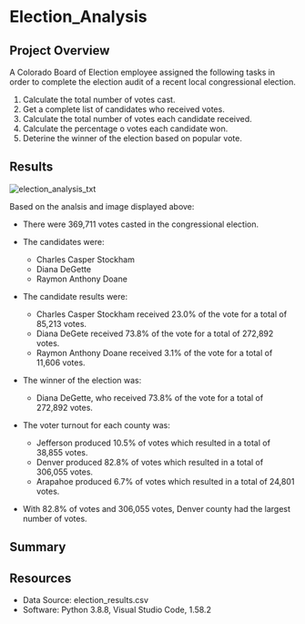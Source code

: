 # Election_Analysis


## Project Overview 
A Colorado Board of Election employee assigned the following tasks in order to complete the election audit of a recent local congressional election.

1. Calculate the total number of votes cast.
2. Get a complete list of candidates who received votes.
3. Calculate the total number of votes each candidate received.
4. Calculate the percentage o votes each candidate won.
5. Deterine the winner of the election based on popular vote.


## Results

![election_analysis_txt](https://user-images.githubusercontent.com/86751774/126880030-b872cd23-c004-40ca-981c-ed0663bb4cf8.png)

Based on the analsis and image displayed above:

- There were 369,711 votes casted in the congressional election.

- The candidates were:

  - Charles Casper Stockham
  - Diana DeGette
  - Raymon Anthony Doane

- The candidate results were:

  - Charles Casper Stockham received 23.0% of the vote for a total of 85,213 votes.
  - Diana DeGete received 73.8% of the vote for a total of 272,892 votes.
  - Raymon Anthony Doane received 3.1% of the vote for a total of 11,606 votes.

- The winner of the election was:

  - Diana DeGette, who received 73.8% of the vote for a total of 272,892 votes. 

- The voter turnout for each county was:
  - Jefferson produced 10.5% of votes which resulted in a total of 38,855 votes.
  - Denver produced 82.8% of votes which resulted in a total of 306,055 votes.
  - Arapahoe produced 6.7% of votes which resulted in a total of 24,801 votes.

- With 82.8% of votes and 306,055 votes, Denver county had the largest number of votes. 


## Summary 




## Resources
- Data Source: election_results.csv
- Software: Python 3.8.8, Visual Studio Code, 1.58.2

